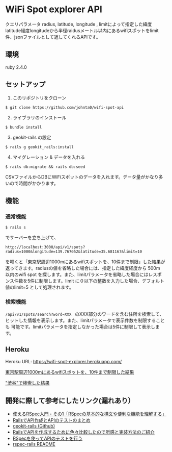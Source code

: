 # WiFi Spot explorer API

クエリパラメータ radius, latitude, longitude , limitによって指定した緯度latitude経度longitudeから半径raidusメートル以内にあるwifiスポットをlimit件、jsonファイルとして返してくれるAPIです。

## 環境
ruby 2.4.0

## セットアップ
1. このリポジトリをクローン

  ```
  $ git clone https://github.com/johnta0/wifi-spot-api
  ```

2. ライブラリのインストール

  ```
  $ bundle install
  ```
3. geokit-rails の設定

  ```
  $ rails g geokit_rails:install
  ```

4. マイグレーション & データを入れる
  ```
  $ rails db:migrate && rails db:seed
  ```
CSVファイルからDBにWiFiスポットのデータを入れます。データ量がかなり多いので時間がかかります。

## 機能

  ### 通常機能
  ```$ rails s```

  でサーバーを立ち上げて、

  ```http://localhost:3000/api/v1/spots?radius=1000&longitude=139.767052&latitude=35.681167&limit=10```

  を叩くと「東京駅周辺1000mにあるwifiスポットを、10件まで制限」した結果が返ってきます。radiusの値を省略した場合には、指定した緯度経度から 500m 以内のwifi spot を探します。また、limitパラメータを省略した場合にはレスポンス件数を5件に制限します。limit に０以下の整数を入力した場合、デフォルト値のlimit=5 として処理されます。

  ### 検索機能
  ```/api/v1/spots/search?word=XXX ``` のXXX部分のワードを含む住所を検索して、ヒットした情報を表示します。また、limitパラメータで表示件数を制限することも
  可能です。limitパラメータを指定しなかった場合は5件に制限して表示します。

## Heroku
Heroku URL: https://wifi-spot-explorer.herokuapp.com/

[東京駅周辺1000mにあるwifiスポットを、10件まで制限した結果](https://wifi-spot-explorer.herokuapp.com/api/v1/spots?radius=1000&longitude=139.767052&latitude=35.681167&limit=10)

["渋谷"で検索した結果](https://wifi-spot-explorer.herokuapp.com/api/v1/spots/search?word=渋谷)


## 開発に際して参考にしたリンク(漏れあり）

* [使えるRSpec入門・その1「RSpecの基本的な構文や便利な機能を理解する」](http://qiita.com/jnchito/items/42193d066bd61c740612)
* [RailsでAPI作成とAPIのテストのまとめ](http://ruby-rails.hatenadiary.com/entry/20150108/1420675366)
* [geokit-rails (Github)](https://github.com/geokit/geokit-rails)
* [RailsでAPIを作成するために色々比較したので所感と実装方法のご紹介](http://qiita.com/Kaki_Shoichi/items/d4adcf0298ed0b4614a2)
* [RSpecを使ってAPIのテストを行う](http://qiita.com/yu_0105/items/c7f09e7a92d22d27c312)
* [rspec-rails README](https://github.com/rspec/rspec-rails)
